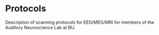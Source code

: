 Protocols
=========

Description of scanning protocols for EEG/MEG/MRI for members of the Auditory Neuroscience Lab at BU. 
